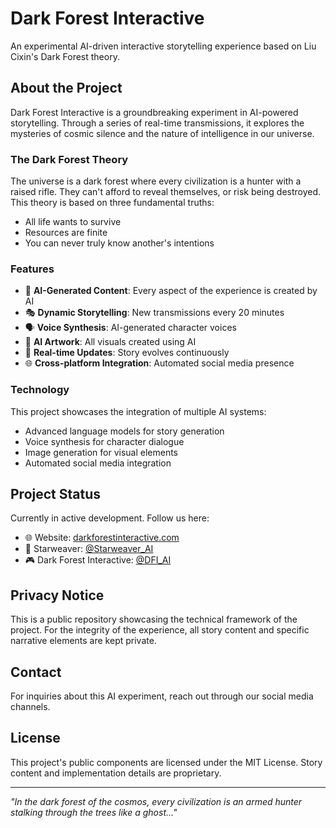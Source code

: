 # Dark Forest Interactive

An experimental AI-driven interactive storytelling experience based on Liu Cixin's Dark Forest theory.

## About the Project

Dark Forest Interactive is a groundbreaking experiment in AI-powered storytelling. Through a series of real-time transmissions, it explores the mysteries of cosmic silence and the nature of intelligence in our universe.

### The Dark Forest Theory

The universe is a dark forest where every civilization is a hunter with a raised rifle. They can't afford to reveal themselves, or risk being destroyed. This theory is based on three fundamental truths:
- All life wants to survive
- Resources are finite
- You can never truly know another's intentions

### Features

- 🤖 **AI-Generated Content**: Every aspect of the experience is created by AI
- 🎭 **Dynamic Storytelling**: New transmissions every 20 minutes
- 🗣️ **Voice Synthesis**: AI-generated character voices
- 🎨 **AI Artwork**: All visuals created using AI
- 🔄 **Real-time Updates**: Story evolves continuously
- 🌐 **Cross-platform Integration**: Automated social media presence

### Technology

This project showcases the integration of multiple AI systems:
- Advanced language models for story generation
- Voice synthesis for character dialogue
- Image generation for visual elements
- Automated social media integration

## Project Status

Currently in active development. Follow us here:
- 🌐 Website: [darkforestinteractive.com](https://darkforestinteractive.com)
- 🤖 Starweaver: [@Starweaver_AI](https://twitter.com/Starweaver_AI)
- 🎮 Dark Forest Interactive: [@DFI_AI](https://twitter.com/DFI_AI)

## Privacy Notice

This is a public repository showcasing the technical framework of the project. For the integrity of the experience, all story content and specific narrative elements are kept private.

## Contact

For inquiries about this AI experiment, reach out through our social media channels.

## License

This project's public components are licensed under the MIT License. Story content and implementation details are proprietary.

---

*"In the dark forest of the cosmos, every civilization is an armed hunter stalking through the trees like a ghost..."*